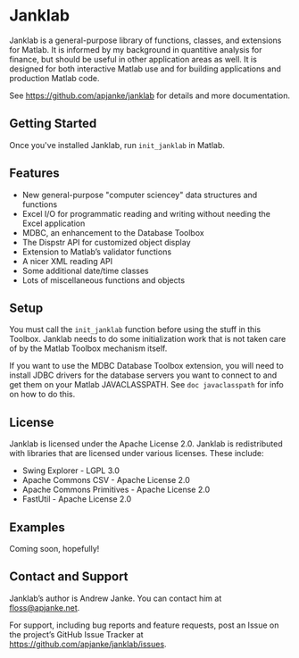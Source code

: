 # Janklab

Janklab is a general-purpose library of functions, classes, and  extensions for Matlab. It is informed by my background in quantitive analysis for finance, but should be useful in other application areas as well. It is designed for both interactive Matlab use and for building  applications and production Matlab code.

See <https://github.com/apjanke/janklab> for details and more documentation.

## Getting Started

Once you've installed Janklab, run `init_janklab` in Matlab.

## Features

* New general-purpose "computer sciencey" data structures and functions
* Excel I/O for programmatic reading and writing without needing the Excel application
* MDBC, an enhancement to the Database Toolbox
* The Dispstr API for customized object display
* Extension to Matlab’s validator functions
* A nicer XML reading API
* Some additional date/time classes
* Lots of miscellaneous functions and objects

## Setup

You must call the `init_janklab` function before using the stuff in this Toolbox. Janklab needs to do some initialization work that is not taken care of by the Matlab Toolbox mechanism itself.

If you want to use the MDBC Database Toolbox extension, you will need to install JDBC drivers for the database servers you want to connect to and get them on your Matlab JAVACLASSPATH. See `doc javaclasspath` for info on how to do this.

## License

Janklab is licensed under the Apache License 2.0.
Janklab is redistributed with libraries that are licensed under various licenses. These include:

* Swing Explorer - LGPL 3.0
* Apache Commons CSV - Apache License 2.0
* Apache Commons Primitives - Apache License 2.0
* FastUtil - Apache License 2.0

## Examples

Coming soon, hopefully!

## Contact and Support

Janklab’s author is Andrew Janke. You can contact him at floss@apjanke.net.

For support, including bug reports and feature requests, post an Issue on the project’s GitHub Issue Tracker at <https://github.com/apjanke/janklab/issues>.
